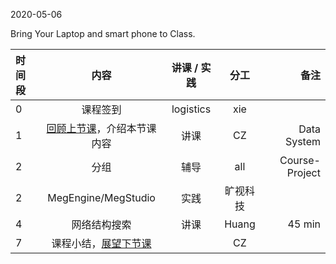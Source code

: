 2020-05-06

Bring Your Laptop and smart phone  to Class. 

|时间段     |  内容    | 讲课 / 实践     |  分工  |  备注       |
| :---      |   :----:    |   :----:    |    :----:    | ---: |
|   0       |  课程签到     |  logistics   |     xie     |        |
|   1       |  [回顾上节课](../WW11/WW11-Plan.md)，介绍本节课内容     |  讲课    |     CZ     |   Data System      |
|   2       |  分组        |     辅导       |     all     | Course-Project |
|   2       |  MegEngine/MegStudio        |     实践       |    旷视科技   |    |
|   4       |  网络结构搜索  |    讲课        |   Huang    |   45 min    |
|   7       |  课程小结，[展望下节课](../WW13/WW13-Plan.md)       |     |  CZ |   |


